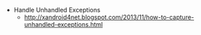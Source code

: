 * Handle Unhandled Exceptions
  * http://xandroid4net.blogspot.com/2013/11/how-to-capture-unhandled-exceptions.html
